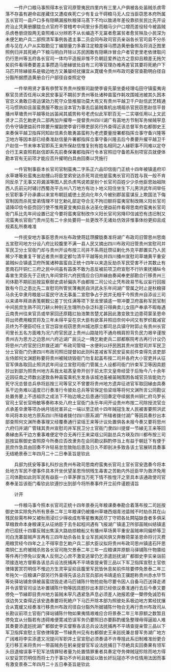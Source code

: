 <!-- { "loadSidebar": true } -->
　　一件户口粮马事照得本长官司原管夷民四里内有三里人户俱被各处苖贼杀虏零落不存虽有避命岩崖藏住又遭疫疾死亡少有复业干碍粮马无人应当臣窃思本府所属五长官司一县户口多有隠瞒漏报秋粮驿马髙下不均以致递年差役靠损贫民比先开设府治止凭黄册朦胧佥点官府不曾稽考中间里分多而粮马少户口增而差役轻今被苖贼杀虏巻册烧毁两无查照难以分辨若不从长编造不无冨者愈冨贫者愈贫殃及小民深为未便乞勅户兵二部照清军事例各遣主事二员会同布政司官员亲诣各长官司县不分杀虏与见在人户从实取勘见丁编朋量力多寡注定粮差驿马攒造黄册备照及将消乏图里照例归并其死絶户下粮马明白开除以苏民困敢有隠瞒诈冒合户者官吏里老依律取问仍行思州等五府各长官司一体均平造报非惟不负朝廷爱养边方之意抑且粮差无拖欠矣前件看得奏要差主事攒造马册縁彼处自有三司等官理办难再差官其要将死絶户下马匹开除縁彼系是极边地方又兼屡经扰攘宜从寛缓令贵州布政司委官查勘明白径自分豁所据攒造黄册合行户部径自查照定夺

　　一件举用贤才事有叅赞军务贵州按察司副使李睿先蒙坐委经理屯田守镇蛮夷询察官员贤否任用以来民安事妥不期前岁贵州等处诸种苗蛮作耗攻围城池被其久困本官忠义勇敢日夜运谋効力死守众皆推服功莫大焉又有贵州平越卫千户赵信武艺精通弓马惯熟抑且苖蛮畏服不敢出没本官为事去后苖贼乘机出境刼杀官民窃思赵信平昔播州草塘贵州平越等处凶苖闻其威势称号老虎似此军职百无一二实堪任用以上文武贤才二员乞勅吏兵二部再加升擢専一提督贵州四川湖广有苖地方节制军务候贼寜息仍令守镇便益前件除要升擢副使李睿行移吏部另行外查得近该总督军务右都御史王来奏保平越卫指挥同知赵信素负敢勇苖蛮称为老虎要量授署都指挥佥事守备兴隆等卫地方等因本部已经奏准赵信量升署都指挥佥事守备兴隆去后今奏要升擢平越卫千户赵信一节未审本官即系王来所保赵信惟复别有姓名相同之人縁职事不同难以定夺合行王来查照若赵信即系先前奏保署都指挥行令本官照旧守备若系别项官员就便体勘本官有无前项才能应否升擢明白具由回奏以凭施行

　　一件官制事臣本长官司官制蛮夷二字系正六品印信衙门正统十四年被镇逺府卭水草塘等处蛮夷出劫捜山将臣堂弟安达杀死骂说他是蛮夷长官司百姓与我一般不肯同反杀了无事又将漏溪等图人民杀虏骂说若是别个长官司百姓少少杀他臣思始祖陜西人氏前元时辅讨西蜀尧平古州八万地方有功卜地义阳住坐生下儿男洪武年间举任长官职事子孙承袭以来宣布朝廷威徳土民向化年久今被别郡苖蛮谋反上欺国法下侮官制因而杀死堂弟情理不甘乞勅礼部定夺合无不拘旧额将蛮夷官制改赐义阳长官司请降印信令臣赍回行使不惟用夏变夷抑且永沾圣化便益前件看得思南府蛮夷长官司衙门系比先年间设置已定今要将蛮夷官制改作义阳长官司另降印信诚恐有违旧制又况蛮夷长官衙门贵州见有二十余处要将一处更改不无诸处仿效非惟事体纷更抑且成规紊乱所奏难准

　　一件抚安地方事臣思贵州左布政使蒋廷瓒朦胧奏准将湖广布政司旧管思州思南五宣慰司地方分设八府比较腹里不满一县人民又摘出四川布政司旧管贵州宣慰司并军民卫分土官衙门却与贵州开设布按三司并不系蒋廷瓒征剿化外克平郡置实乃人民稀少不敢重复干冒近者贵州普定都匀清平平越等处并四川播州宣慰司草塘黄平重安苖贼纠合镇逺卫府所属诸种苖蛮自正统十四年以来造反劫杀军民受害不计其数止有思南石阡铜仁三府之民中间虽有苖类不敢为恶反被前项卫府宣慰不行钤束抚捕纵令毒害生灵臣先于正统九年间曾将六府民情应合归并縁由奏闻奉吏部勘合行移贵州三司体勘不期前廵按监察御史虞祯偏执不由都按二司公论止凭布政易节私议妄行回报致有今日之患比先二宣慰司所管贫薄夷民自洪武永乐年间湖广管属之时止是秋粮驿马余无皁隶月粮是以蛮民守法无事虽二宣慰争占于民并无相干今照贵州自添设三司以来递年拜进表笺朝觐公差丁忧任满等项下至龙里镇逺一带冲要卫府虽称军民官制中间民庶生熟不同刀耕火种别无生理所办杂泛科差只得典卖儿女田产奉承不暇毎遇云南贵州往来官员或举家回还原籍扛抬浩繁苦楚尤甚因此激变致生边患荷蒙圣恩命将出师费用粮赏将及三年未得平妥在京大臣有欲革并照旧奈何中间又有罗织裁减官员终为不便臣叨任土官岂容坐视窃思贵州城池原立都司总兵镇守附郭止有贵州长官司里长五名方面难为况六府官民逆上贵州山路陡险不通舟楫肩担背负民力艰辛谨按贵州古为思方之边思州六府近湖广辰沅之一隅乞勅吏兵二部都察院考古再行计议仍将思州六府官民归并拨还湖广布政司管辖一水便利以纾民困其贵州宣慰司并军民卫分土官衙门仍隶四川布政司照旧提督如此则科差减省军民安妥矣前件查得先该吏部左侍郎何文渊题称要将贵州被贼烧毁衙门勿复起盖布按二司并各府大小官吏并从征官军俱各取回止照洪武年间设立宣慰司衙门管属土人设都司衙门钤束军卫等因具题抄出到部为照贵州地方系我太祖髙皇帝开创于前太宗文皇帝经营于后殆今八十余年近因征南之师数出遂致各种苖蛮乘机生发各该城池虽被苖贼围困各城官员皆能効力死守况总督总兵叅将廵按三司等官又不曾要将贵州地方遗弃征进官军取回縁由具奏系干边务难以遥度已行奏准行令彼处总兵等官保定伯梁瑶等将何文渊所言公同勘议处置务要上不违祖宗之成法下不贻边境之后患通行回奏定夺续据贵州铜仁府乌罗长官司土官长官杨敏等奏称本处八府土官衙门永乐年间开设贵州布按二司除授流官佥点承差皁隶等项办纳月钱扰害非止一端以至正统十四年贼冦生发人民被害要照洪武年间将本处地方原系四川所辖者拨付四川原系湖广所辖者拨付湖广等因具奏抄出本部查照何文渊所奏事理又经覆奏通行梁瑶王来等计议处置俱各未报今奏又要将思州六府归并湖广管辖其贵州宣慰司并军民卫分土官衙门隶四川提督一节縁无王来等回奏縁由系干边方重事难便定夺合无再行王来梁瑶公同副总兵方瑛及四川都布按三司廵按监察御史查照原今所奏应否改隶务在会同勘议斟酌停当上有益于朝廷下有便于民庶作急具由回奏不许轻易怠忽致贻后患及日久不即剖决多致各该土官展转具奏事无结絶景泰三年四月二十二日奉圣旨是钦此

　　兵部为抚安等事礼科抄出贵州布政司思南府蛮夷长官司土官长官安逸奏今将本处地方军民不便事件具本开坐伏望圣恩怜悯残生毒害之苦勅内外廷臣早为救济免用三司体勘如此则军民有益臣一介草茅罪当万死下情不胜惶汗之至具本该通政使司官奏奉圣旨该衙门看钦此钦遵抄出到部今将所奏事件开立前件谨题请旨

　　计开

　　一件粮马事今照本长官司正统十四年景泰元年粮课奏奉勘合着落布按二司廵按御史体实除免外所有景泰二年三年粮课仍被播州草塘西烟青池苗贼不时劫杀其在山残民些需布种又被秋雨浸烂少得收成有等星散夷民尽丁守把各处闗隘缺食者多俱采草粮救命本身粮课无从征纳臣于去冬起程间遇有飞报湖广镇逺卫所部苖贼纠结镇逺府已招抚十四寨反贼出焦溪大路劫掠粮船又有播州草场黄平重安苖贼串同偏桥等卫司白洗寨苗贼声言再有三四年劫杀各处复业军民闻风俱又奔散荷蒙圣恩命将讨灭费用粮赏经今四年之上不得寜息乞勅户兵二部大臣议拟将贵州布政司思州镇逺石阡思南铜仁五府被贼杀败各长官司拖欠景泰二年三年一应粮课并原额马驿铺陈什物廪给等件再行停免以安夷人反侧之心庶不激变逃窜仍乞添遣廵抚湖广都御史李实亲诣前项接连地方督察各该总兵设法抚捕再不平靖查提亲管三品以下军卫指挥宣慰土官依律降罢赏罚明信不惟边方生灵寜妥抑且腹里军民皆休息矣前件除要停免景泰二年三年拖欠一应粮课户部另行外查得先该总兵官兵部尚书靖逺伯王骥题称贵州赤水毕节等处驿站铺舍俱被苖蛮烧毁走递马匹铺陈什物抢劫殆尽要令因人自备马匹送驿走递并令该管官司设法补置铺陈什物等因具题抄出本部已经依议奏准通行去后今奏又要停免一节縁即目贵州地方苖贼未寜凡遇紧急声息必须差人驰报若便一槩停免诚恐有误边务又查得近该安逸奏要将死絶户下马匹开除本部为照彼处系极边地方累经扰攘合从寛缓又经奏准行移贵州布政司径自分豁外所据铺陈什物合无再行贵州布政司从长勘议前项土官衙门驿站铺陈什物如果夷情艰难应合将景泰二年三年原额之数暂且停免宜从分豁若有违碍难便寛减恐误军务仍要照旧亦要斟酌缓急整理毋得逼廹人难其奏要添遣廵抚湖广都御史李实督察各该总兵设法抚捕再不平靖查提亲管三品以下军卫指挥宣慰土官依律降罢一节縁贵州见有右都御史王来廵抚兼总督军务湖广地方广阔难将李实添遣又况提问军职并土官宣慰必须奏请不许専擅此系旧制难准纷更合无行移王来将贵州一带苖贼务在躬亲提督官军设法抚捕日下尽絶具实回奏果有领军头目退缩误事干犯军法情罪轻者量为处置情罪重者具奏定夺务俾贼冦殄除而地方得以安妥赏罚明信而将士力于事功不许茍且躭延以致长奸玩冦亦不许任情用法因而事有激变景泰二年四月二十五日奉圣旨是钦此

